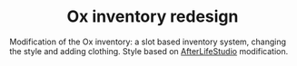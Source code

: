 <h1 align="center">Ox inventory redesign</h1>

Modification of the Ox inventory: a slot based inventory system, changing the style and adding clothing.
Style based on [AfterLifeStudio](https://github.com/AfterLifeStudio/ox_inventory) modification.

